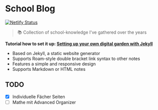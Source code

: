 # School Blog

[![Netlify Status](https://api.netlify.com/api/v1/badges/52010998-7373-4122-a195-44511c70a8c2/deploy-status)](https://app.netlify.com/projects/lutz-schule/deploys)

> 📚 Collection of school-knowledge I've gathered over the years

**Tutorial how to set it up: [Setting up your own digital garden with Jekyll](https://maximevaillancourt.com/blog/setting-up-your-own-digital-garden-with-jekyll)**

- Based on Jekyll, a static website generator
- Supports Roam-style double bracket link syntax to other notes
- Features a simple and responsive design
- Supports Markdown or HTML notes


## TODO
- [x] Individuelle Fächer Seiten
- [ ] Mathe mit Advanced Organizer
